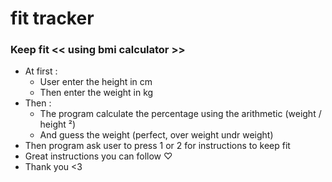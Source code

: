 
# fit tracker

### Keep fit << using bmi calculator  >>

- At first :
    - User enter the height in cm
    - Then enter the weight in kg
- Then :
    - The program calculate the percentage using the arithmetic (weight / height ²)
    - And guess the weight (perfect, over weight  undr weight)
- Then program ask user to press 1 or 2 for instructions to keep fit
- Great instructions you can follow ♡
- Thank you <3
